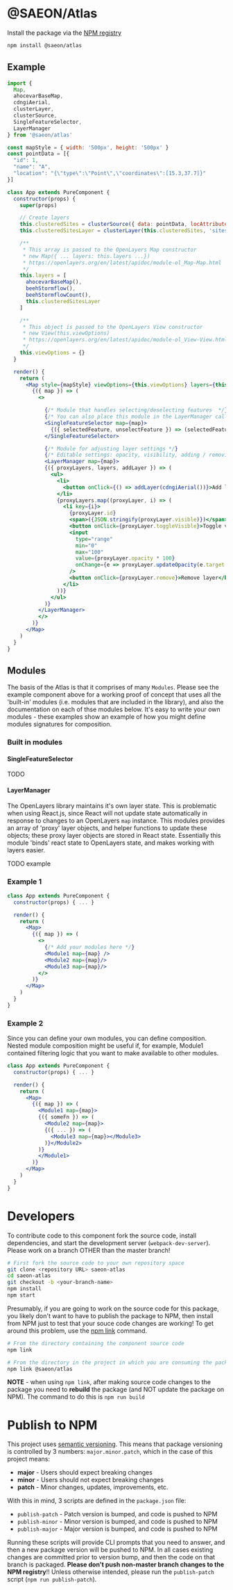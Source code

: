 # @SAEON/Atlas
Install the package via the [NPM registry](https://npmjs.com/package/@saeon/atlas)

```sh
npm install @saeon/atlas
```

## Example

```jsx
import {
  Map,
  ahocevarBaseMap,
  cdngiAerial,
  clusterLayer,
  clusterSource,
  SingleFeatureSelector,
  LayerManager
} from '@saeon/atlas'

const mapStyle = { width: '500px', height: '500px' }
const pointData = [{
  "id": 1,
  "name": "A",
  "location": "{\"type\":\"Point\",\"coordinates\":[15.3,37.7]}"
}]

class App extends PureComponent {
  constructor(props) {
    super(props)

    // Create layers
    this.clusteredSites = clusterSource({ data: pointData, locAttribute: 'location' })
    this.clusteredSitesLayer = clusterLayer(this.clusteredSites, 'sites')

    /**
     * This array is passed to the OpenLayers Map constructor
     * new Map({ ... layers: this.layers ...})
     * https://openlayers.org/en/latest/apidoc/module-ol_Map-Map.html
     */
    this.layers = [
      ahocevarBaseMap(),
      beehStormflow(),
      beehStormflowCount(),
      this.clusteredSitesLayer
    ]

    /**
     * This object is passed to the OpenLayers View constructor
     * new View(this.viewOptions)
     * https://openlayers.org/en/latest/apidoc/module-ol_View-View.html
     */
    this.viewOptions = {}
  }

  render() {
    return (
      <Map style={mapStyle} viewOptions={this.viewOptions} layers={this.layers}>
        {({ map }) => (
          <>

            {/* Module that handles selecting/deselecting features  */}
            {/* You can also place this module in the LayerManager callback to access the proxyLayers object and other functions */}
            <SingleFeatureSelector map={map}>
              {({ selectedFeature, unselectFeature }) => (selectedFeature ? <div>popup</div> : '')}
            </SingleFeatureSelector>

            {/* Module for adjusting layer settings */}
            {/* Editable settings: opacity, visibility, adding / removing */}
            <LayerManager map={map}>
            {({ proxyLayers, layers, addLayer }) => (
              <ul>
                <li>
                  <button onClick={() => addLayer(cdngiAerial())}>Add layer</button>
                </li>
                {proxyLayers.map((proxyLayer, i) => (
                  <li key={i}>
                    {proxyLayer.id}
                    <span>({JSON.stringify(proxyLayer.visible)})</span>
                    <button onClick={proxyLayer.toggleVisible}>Toggle visible</button>
                    <input
                      type="range"
                      min="0"
                      max="100"
                      value={proxyLayer.opacity * 100}
                      onChange={e => proxyLayer.updateOpacity(e.target.value / 100)}
                    />
                    <button onClick={proxyLayer.remove}>Remove layer</button>
                  </li>
                ))}
              </ul>
            )}
          </LayerManager>
          </>
        )}
      </Map>
    )
  }
}
```

## Modules
The basis of the Atlas is that it comprises of many `Modules`. Please see the example component above for a working proof of concept that uses all the 'built-in' modules (i.e. modules that are included in the library), and also the documentation on each of thse modules below. It's easy to write your own modules - these examples show an example of how you might define modules signatures for composition.

### Built in modules

#### SingleFeatureSelector
TODO

#### LayerManager
The OpenLayers library maintains it's own layer state. This is problematic when using React.js, since React will not update state automatically in response to changes to an OpenLayers `map` instance. This modules provides an array of 'proxy' layer objects, and helper functions to update these objects; these proxy layer objects are stored in React state. Essentially this module 'binds' react state to OpenLayers state, and makes working with layers easier.

TODO example

### Example 1
```jsx
class App extends PureComponent {
  constructor(props) { ... }

  render() {
    return (
      <Map>
        {({ map }) => (
          <>
            {/* Add your modules here */}
            <Module1 map={map} />
            <Module2 map={map}/>
            <Module3 map={map}/>
          </>
        )}
      </Map>
    )
  }
}
```

### Example 2
Since you can define your own modules, you can define composition. Nested module composition might be useful if, for example, Module1 contained filtering logic that you want to make available to other modules.

```jsx
class App extends PureComponent {
  constructor(props) { ... }

  render() {
    return (
      <Map>
        {({ map }) => (
          <Module1 map={map}>
          {({ someFn }) => (
            <Module2 map={map}>
            {({ ... }) => (
              <Module3 map={map}></Module3>
            )}</Module2>
          )}
          </Module1>
        )}
      </Map>
    )
  }
}
```

# Developers
To contribute code to this component fork the source code, install dependencies, and start the development server (`webpack-dev-server`). Please work on a branch OTHER than the master branch!

```sh
# First fork the source code to your own repository space
git clone <repository URL> saeon-atlas
cd saeon-atlas
git checkout -b <your-branch-name>
npm install
npm start
```

Presumably, if you are going to work on the source code for this package, you likely don't want to have to publish the package to NPM, then install from NPM just to test that your souce code changes are working! To get around this problem, use the [npm link](https://docs.npmjs.com/cli/link.html) command.

```sh
# From the directory containing the component source code
npm link

# From the directory in the project in which you are consuming the package
npm link @saeon/atlas
```

**NOTE** - when using `npm link`, after making source code changes to the package you need to **rebuild** the package (and NOT update the package on NPM). The command to do this is `npm run build`

# Publish to NPM
This project uses [semantic versioning](https://docs.npmjs.com/about-semantic-versioning). This means that package versioning is controlled by 3 numbers: `major.minor.patch`, which in the case of this project means:

- **major** - Users should expect breaking changes
- **minor** - Users should not expect breaking changes
- **patch** - Minor changes, updates, improvements, etc.

With this in mind, 3 scripts are defined in the `package.json` file:

- `publish-patch` - Patch version is bumped, and code is pushed to NPM
- `publish-minor` - Minor version is bumped, and code is pushed to NPM
- `publish-major` - Major version is bumped, and code is pushed to NPM

Running these scripts will provide CLI prompts that you need to answer, and then a new package version will be pushed to NPM. In all cases existing changes are committed prior to version bump, and then the code on that branch is packaged. **Please don't push non-master branch changes to the NPM registry**!! Unless otherwise intended, please run the `publish-patch` script (`npm run publish-patch`).
